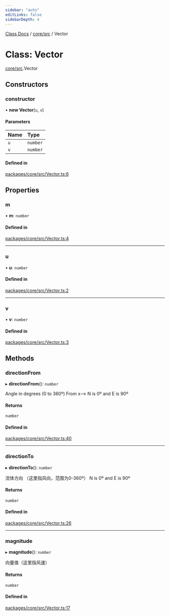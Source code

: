```yaml
---
sidebar: "auto"
editLinks: false
sidebarDepth: 4
---
```


[Class Docs](../index.md) / [core/src](../modules/core_src.md) / Vector

# Class: Vector

[core/src](../modules/core_src.md).Vector

## Constructors

### constructor

• **new Vector**(`u`, `v`)

#### Parameters

| Name | Type |
| :------ | :------ |
| `u` | `number` |
| `v` | `number` |

#### Defined in

[packages/core/src/Vector.ts:6](https://github.com/sakitam-fdd/wind-layer/blob/a0de2bd/packages/core/src/Vector.ts#L6)

## Properties

### m

• **m**: `number`

#### Defined in

[packages/core/src/Vector.ts:4](https://github.com/sakitam-fdd/wind-layer/blob/a0de2bd/packages/core/src/Vector.ts#L4)

___

### u

• **u**: `number`

#### Defined in

[packages/core/src/Vector.ts:2](https://github.com/sakitam-fdd/wind-layer/blob/a0de2bd/packages/core/src/Vector.ts#L2)

___

### v

• **v**: `number`

#### Defined in

[packages/core/src/Vector.ts:3](https://github.com/sakitam-fdd/wind-layer/blob/a0de2bd/packages/core/src/Vector.ts#L3)

## Methods

### directionFrom

▸ **directionFrom**(): `number`

Angle in degrees (0 to 360º) From x-->
N is 0º and E is 90º

#### Returns

`number`

#### Defined in

[packages/core/src/Vector.ts:40](https://github.com/sakitam-fdd/wind-layer/blob/a0de2bd/packages/core/src/Vector.ts#L40)

___

### directionTo

▸ **directionTo**(): `number`

流体方向 （这里指风向，范围为0-360º）
N is 0º and E is 90º

#### Returns

`number`

#### Defined in

[packages/core/src/Vector.ts:26](https://github.com/sakitam-fdd/wind-layer/blob/a0de2bd/packages/core/src/Vector.ts#L26)

___

### magnitude

▸ **magnitude**(): `number`

向量值（这里指风速）

#### Returns

`number`

#### Defined in

[packages/core/src/Vector.ts:17](https://github.com/sakitam-fdd/wind-layer/blob/a0de2bd/packages/core/src/Vector.ts#L17)
